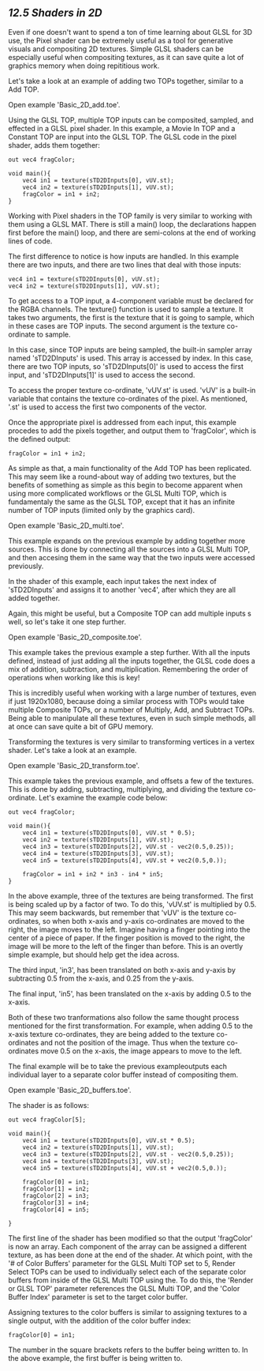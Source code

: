 ## *12.5 Shaders in 2D*

Even if one doesn't want to spend a ton of time learning about GLSL for 3D use, the Pixel shader can be extremely useful as a tool for generative visuals and compositing 2D textures. Simple GLSL shaders can be especially useful when compositing textures, as it can save quite a lot of graphics memory when doing repititious work.

Let's take a look at an example of adding two TOPs together, similar to a Add TOP.

Open example 'Basic\_2D\_add.toe'.

Using the GLSL TOP, multiple TOP inputs can be composited, sampled, and effected in a GLSL pixel shader. In this example, a Movie In TOP and a Constant TOP are input into the GLSL TOP. The GLSL code in the pixel shader, adds them together:

```
out vec4 fragColor;

void main(){
	vec4 in1 = texture(sTD2DInputs[0], vUV.st);
	vec4 in2 = texture(sTD2DInputs[1], vUV.st);
	fragColor = in1 + in2;
}
```

Working with Pixel shaders in the TOP family is very similar to working with them using a GLSL MAT. There is still a main() loop, the declarations happen first before the main() loop, and there are semi-colons at the end of working lines of code.

The first difference to notice is how inputs are handled. In this example there are two inputs, and there are two lines that deal with those inputs:

```
vec4 in1 = texture(sTD2DInputs[0], vUV.st);
vec4 in2 = texture(sTD2DInputs[1], vUV.st);
```

To get access to a TOP input, a 4-component variable must be declared for the RGBA channels. The texture() function is used to sample a texture. It takes two arguments, the first is the texture that it is going to sample, which in these cases are TOP inputs. The second argument is the texture co-ordinate to sample.

In this case, since TOP inputs are being sampled, the built-in sampler array named 'sTD2DInputs' is used. This array is accessed by index. In this case, there are two TOP inputs, so 'sTD2DInputs[0]' is used to access the first input, and 'sTD2DInputs[1]' is used to access the second.

To access the proper texture co-ordinate, 'vUV.st' is used. 'vUV' is a built-in variable that contains the texture co-ordinates of the pixel. As mentioned, '.st' is used to access the first two components of the vector.

Once the appropriate pixel is addressed from each input, this example procedes to add the pixels together, and output them to 'fragColor', which is the defined output:

```
fragColor = in1 + in2;
```

As simple as that, a main functionality of the Add TOP has been replicated. This may seem like a round-about way of adding two textures, but the benefits of something as simple as this begin to become apparent when using more complicated workflows or the GLSL Multi TOP, which is fundamentaly the same as the GLSL TOP, except that it has an infinite number of TOP inputs (limited only by the graphics card).

Open example 'Basic\_2D\_multi.toe'.

This example expands on the previous example by adding together more sources. This is done by connecting all the sources into a GLSL Multi TOP, and then accesing them in the same way that the two inputs were accessed previously.

In the shader of this example, each input takes the next index of 'sTD2DInputs' and assigns it to another 'vec4', after which they are all added together.

Again, this might be useful, but a Composite TOP can add multiple inputs s well, so let's take it one step further.

Open example 'Basic\_2D\_composite.toe'.

This example takes the previous example a step further. With all the inputs defined, instead of just adding all the inputs together, the GLSL code does a mix of addition, subtraction, and multiplication. Remembering the order of operations when working like this is key!

This is incredibly useful when working with a large number of textures, even if just 1920x1080, because doing a similar process with TOPs would take multiple Composite TOPs, or a number of Multiply, Add, and Subtract TOPs. Being able to manipulate all these textures, even in such simple methods, all at once can save quite a bit of GPU memory.

Transforming the textures is very similar to transforming vertices in a vertex shader. Let's take a look at an example.

Open example 'Basic\_2D\_transform.toe'.

This example takes the previous example, and offsets a few of the textures. This is done by adding, subtracting, multiplying, and dividing the texture co-ordinate. Let's examine the example code below:

```
out vec4 fragColor;

void main(){
	vec4 in1 = texture(sTD2DInputs[0], vUV.st * 0.5);
	vec4 in2 = texture(sTD2DInputs[1], vUV.st);
	vec4 in3 = texture(sTD2DInputs[2], vUV.st - vec2(0.5,0.25));
	vec4 in4 = texture(sTD2DInputs[3], vUV.st);
	vec4 in5 = texture(sTD2DInputs[4], vUV.st + vec2(0.5,0.));

	fragColor = in1 + in2 * in3 - in4 * in5;
}
```

In the above example, three of the textures are being transformed. The first is being scaled up by a factor of two. To do this, 'vUV.st' is multiplied by 0.5. This may seem backwards, but remember that 'vUV' is the texture co-ordinates, so when both x-axis and y-axis co-ordinates are moved to the right, the image moves to the left. Imagine having a finger pointing into the center of a piece of paper. If the finger position is moved to the right, the image will be more to the left of the finger than before. This is an overtly simple example, but should help get the idea across.

The third input, 'in3', has been translated on both x-axis and y-axis by subtracting 0.5 from the x-axis, and 0.25 from the y-axis.

The final input, 'in5', has been translated on the x-axis by adding 0.5 to the x-axis.

Both of these two tranformations also follow the same thought process mentioned for the first transformation. For example, when adding 0.5 to the x-axis texture co-ordinates, they are being added to the texture co-ordinates and not the position of the image. Thus when the texture co-ordinates move 0.5 on the x-axis, the image appears to move to the left.

The final example will be to take the previous exampleoutputs each individual layer to a separate color buffer instead of compositing them.

Open example 'Basic\_2D\_buffers.toe'.

The shader is as follows:

```
out vec4 fragColor[5];

void main(){
	vec4 in1 = texture(sTD2DInputs[0], vUV.st * 0.5);
	vec4 in2 = texture(sTD2DInputs[1], vUV.st);
	vec4 in3 = texture(sTD2DInputs[2], vUV.st - vec2(0.5,0.25));
	vec4 in4 = texture(sTD2DInputs[3], vUV.st);
	vec4 in5 = texture(sTD2DInputs[4], vUV.st + vec2(0.5,0.));

	fragColor[0] = in1;
	fragColor[1] = in2;
	fragColor[2] = in3;
	fragColor[3] = in4;
	fragColor[4] = in5;

}
```

The first line of the shader has been modified so that the output 'fragColor' is now an array. Each component of the array can be assigned a different texture, as has been done at the end of the shader. At which point, with the '\# of Color Buffers' parameter for the GLSL Multi TOP set to 5, Render Select TOPs can be used to individually select each of the separate color buffers from inside of the GLSL Multi TOP using the. To do this, the 'Render or GLSL TOP' parameter references the GLSL Multi TOP, and the 'Color Buffer Index' parameter is set to the target color buffer.

Assigning textures to the color buffers is similar to assigning textures to a single output, with the addition of the color buffer index:

```
fragColor[0] = in1;
```

The number in the square brackets refers to the buffer being written to. In the above example, the first buffer is being written to.